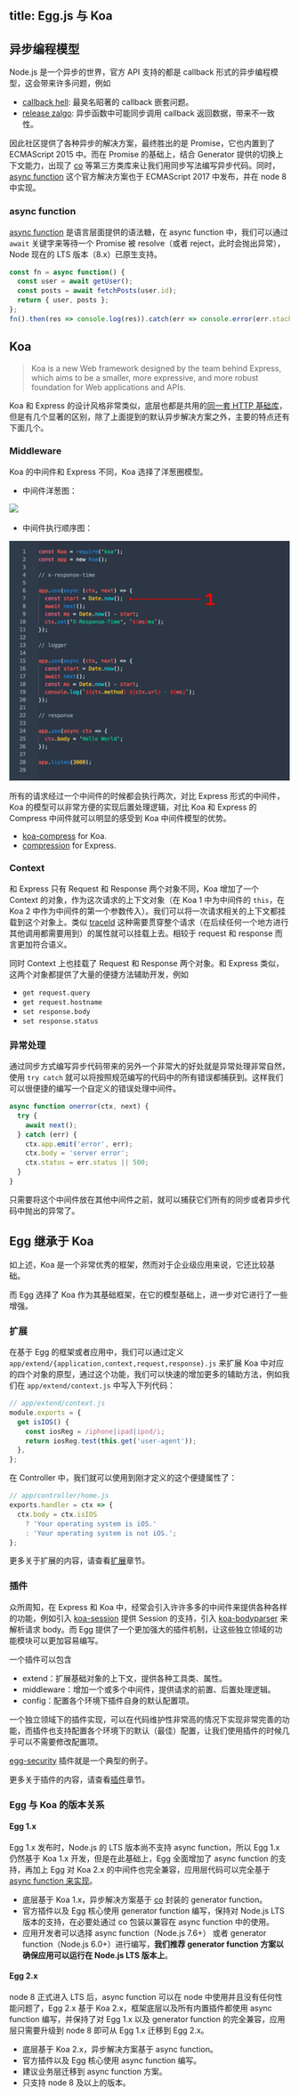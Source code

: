 title: Egg.js 与 Koa
---

## 异步编程模型

Node.js 是一个异步的世界，官方 API 支持的都是 callback 形式的异步编程模型，这会带来许多问题，例如

- [callback hell](http://callbackhell.com/): 最臭名昭著的 callback 嵌套问题。
- [release zalgo](https://oren.github.io/blog/zalgo.html): 异步函数中可能同步调用 callback 返回数据，带来不一致性。

因此社区提供了各种异步的解决方案，最终胜出的是 Promise，它也内置到了 ECMAScript 2015 中。而在 Promise 的基础上，结合 Generator 提供的切换上下文能力，出现了 [co] 等第三方类库来让我们用同步写法编写异步代码。同时，[async function] 这个官方解决方案也于 ECMAScript 2017 中发布，并在 node 8 中实现。

### async function

[async function] 是语言层面提供的语法糖，在 async function 中，我们可以通过 `await` 关键字来等待一个 Promise 被 resolve（或者 reject，此时会抛出异常）， Node 现在的 LTS 版本（8.x）已原生支持。

```js
const fn = async function() {
  const user = await getUser();
  const posts = await fetchPosts(user.id);
  return { user, posts };
};
fn().then(res => console.log(res)).catch(err => console.error(err.stack));
```

## Koa

> Koa is a new Web framework designed by the team behind Express, which aims to be a smaller, more expressive, and more robust foundation for Web applications and APIs.

Koa 和 Express 的设计风格非常类似，底层也都是共用的[同一套 HTTP 基础库](https://github.com/jshttp)，但是有几个显著的区别，除了上面提到的默认异步解决方案之外，主要的特点还有下面几个。

### Middleware

Koa 的中间件和 Express 不同，Koa 选择了洋葱圈模型。

- 中间件洋葱图：

![](https://camo.githubusercontent.com/d80cf3b511ef4898bcde9a464de491fa15a50d06/68747470733a2f2f7261772e6769746875622e636f6d2f66656e676d6b322f6b6f612d67756964652f6d61737465722f6f6e696f6e2e706e67)

- 中间件执行顺序图：

![](https://raw.githubusercontent.com/koajs/koa/a7b6ed0529a58112bac4171e4729b8760a34ab8b/docs/middleware.gif)

所有的请求经过一个中间件的时候都会执行两次，对比 Express 形式的中间件，Koa 的模型可以非常方便的实现后置处理逻辑，对比 Koa 和 Express 的 Compress 中间件就可以明显的感受到 Koa 中间件模型的优势。

- [koa-compress](https://github.com/koajs/compress/blob/master/index.js) for Koa.
- [compression](https://github.com/expressjs/compression/blob/master/index.js) for Express.

### Context

和 Express 只有 Request 和 Response 两个对象不同，Koa 增加了一个 Context 的对象，作为这次请求的上下文对象（在 Koa 1 中为中间件的 `this`，在 Koa 2 中作为中间件的第一个参数传入）。我们可以将一次请求相关的上下文都挂载到这个对象上。类似 [traceId](https://github.com/eggjs/egg-tracer/blob/1.0.0/lib/tracer.js#L12) 这种需要贯穿整个请求（在后续任何一个地方进行其他调用都需要用到）的属性就可以挂载上去。相较于 request 和 response 而言更加符合语义。

同时 Context 上也挂载了 Request 和 Response 两个对象。和 Express 类似，这两个对象都提供了大量的便捷方法辅助开发，例如

- `get request.query`
- `get request.hostname`
- `set response.body`
- `set response.status`

### 异常处理

通过同步方式编写异步代码带来的另外一个非常大的好处就是异常处理非常自然，使用 `try catch` 就可以将按照规范编写的代码中的所有错误都捕获到。这样我们可以很便捷的编写一个自定义的错误处理中间件。

```js
async function onerror(ctx, next) {
  try {
    await next();
  } catch (err) {
    ctx.app.emit('error', err);
    ctx.body = 'server error';
    ctx.status = err.status || 500;
  }
}
```

只需要将这个中间件放在其他中间件之前，就可以捕获它们所有的同步或者异步代码中抛出的异常了。

## Egg 继承于 Koa

如上述，Koa 是一个非常优秀的框架，然而对于企业级应用来说，它还比较基础。

而 Egg 选择了 Koa 作为其基础框架，在它的模型基础上，进一步对它进行了一些增强。

### 扩展

在基于 Egg 的框架或者应用中，我们可以通过定义 `app/extend/{application,context,request,response}.js` 来扩展 Koa 中对应的四个对象的原型，通过这个功能，我们可以快速的增加更多的辅助方法，例如我们在 `app/extend/context.js` 中写入下列代码：

```js
// app/extend/context.js
module.exports = {
  get isIOS() {
    const iosReg = /iphone|ipad|ipod/i;
    return iosReg.test(this.get('user-agent'));
  },
};
```

在 Controller 中，我们就可以使用到刚才定义的这个便捷属性了：

```js
// app/controller/home.js
exports.handler = ctx => {
  ctx.body = ctx.isIOS
    ? 'Your operating system is iOS.'
    : 'Your operating system is not iOS.';
};
```

更多关于扩展的内容，请查看[扩展](../basics/extend.md)章节。

### 插件

众所周知，在 Express 和 Koa 中，经常会引入许许多多的中间件来提供各种各样的功能，例如引入 [koa-session](https://github.com/koajs/session) 提供 Session 的支持，引入 [koa-bodyparser](https://github.com/koajs/bodyparser) 来解析请求 body。而 Egg 提供了一个更加强大的插件机制，让这些独立领域的功能模块可以更加容易编写。

一个插件可以包含

- extend：扩展基础对象的上下文，提供各种工具类、属性。
- middleware：增加一个或多个中间件，提供请求的前置、后置处理逻辑。
- config：配置各个环境下插件自身的默认配置项。

一个独立领域下的插件实现，可以在代码维护性非常高的情况下实现非常完善的功能，而插件也支持配置各个环境下的默认（最佳）配置，让我们使用插件的时候几乎可以不需要修改配置项。

[egg-security](https://github.com/eggjs/egg-security) 插件就是一个典型的例子。

更多关于插件的内容，请查看[插件](../basics/plugin.md)章节。

### Egg 与 Koa 的版本关系

#### Egg 1.x

Egg 1.x 发布时，Node.js 的 LTS 版本尚不支持 async function，所以 Egg 1.x 仍然基于 Koa 1.x 开发，但是在此基础上，Egg 全面增加了 async function 的支持，再加上 Egg 对 Koa 2.x 的中间件也完全兼容，应用层代码可以完全基于 [async function 来实现](../tutorials/async-function.md)。

- 底层基于 Koa 1.x，异步解决方案基于 [co] 封装的 generator function。
- 官方插件以及 Egg 核心使用 generator function 编写，保持对 Node.js LTS 版本的支持，在必要处通过 co 包装以兼容在 async function 中的使用。
- 应用开发者可以选择 async function（Node.js 7.6+） 或者 generator function（Node.js 6.0+）进行编写，**我们推荐 generator function 方案以确保应用可以运行在 Node.js LTS 版本上**。

#### Egg 2.x

node 8 正式进入 LTS 后，async function 可以在 node 中使用并且没有任何性能问题了，Egg 2.x 基于 Koa 2.x，框架底层以及所有内置插件都使用 async function 编写，并保持了对 Egg 1.x 以及 generator function 的完全兼容，应用层只需要升级到 node 8 即可从 Egg 1.x 迁移到 Egg 2.x。

- 底层基于 Koa 2.x，异步解决方案基于 async function。
- 官方插件以及 Egg 核心使用 async function 编写。
- 建议业务层迁移到 async function 方案。
- 只支持 node 8 及以上的版本。

[co]: https://github.com/tj/co
[async function]: https://github.com/tc39/ecmascript-asyncawait
